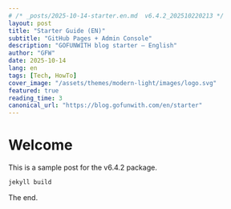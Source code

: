 ```yaml
---
# /* _posts/2025-10-14-starter.en.md  v6.4.2_202510220213 */
layout: post
title: "Starter Guide (EN)"
subtitle: "GitHub Pages + Admin Console"
description: "GOFUNWITH blog starter – English"
author: "GFW"
date: 2025-10-14
lang: en
tags: [Tech, HowTo]
cover_image: "/assets/themes/modern-light/images/logo.svg"
featured: true
reading_time: 3
canonical_url: "https://blog.gofunwith.com/en/starter"
---
```


# Welcome
This is a sample post for the v6.4.2 package.

```bash
jekyll build
```

The end.
